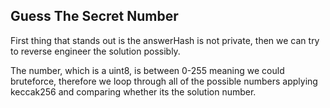 ## Guess The Secret Number

First thing that stands out is the answerHash is not private, then we can try to reverse engineer the solution possibly.

The number, which is a uint8, is between 0-255 meaning we could bruteforce, therefore we loop through all of the possible numbers applying keccak256 and comparing whether its the solution number.